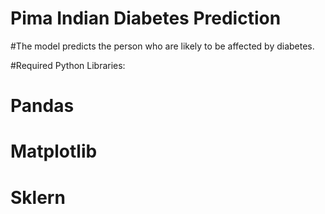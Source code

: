 # Pima Indian Diabetes Prediction

#The model predicts the person who are likely to be affected by diabetes.

#Required Python Libraries:
#	Pandas
# 	Matplotlib
#	Sklern